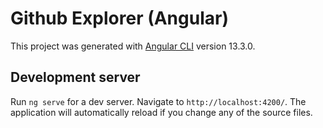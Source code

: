 # Github Explorer (Angular)



This project was generated with [Angular CLI](https://github.com/angular/angular-cli) version 13.3.0.

## Development server

Run `ng serve` for a dev server. Navigate to `http://localhost:4200/`. The application will automatically reload if you change any of the source files.
<!-- 
## Build

Run `ng build` to build the project. The build artifacts will be stored in the `dist/` directory. -->
